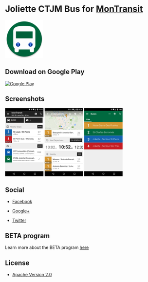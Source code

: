 # Joliette CTJM Bus for [MonTransit](https://github.com/mtransitapps/mtransit-for-android)

<img width="25%" height="25%" src="https://raw.githubusercontent.com/mtransitapps/ca-joliette-ctjm-bus-android/master/pub/hi-res-app-icon.png"/>

## Download on Google Play

[![Google Play](https://developer.android.com/images/brand/en_app_rgb_wo_60.png)](https://play.google.com/store/apps/details?id=org.mtransit.android.ca_joliette_ctjm_bus)

## Screenshots

<img width="25%" height="25%" src="https://raw.githubusercontent.com/mtransitapps/ca-joliette-ctjm-bus-android/master/pub/screenshot-phone-1.png"/>
<img width="25%" height="25%" src="https://raw.githubusercontent.com/mtransitapps/ca-joliette-ctjm-bus-android/master/pub/screenshot-phone-2.png"/>
<img width="25%" height="25%" src="https://raw.githubusercontent.com/mtransitapps/ca-joliette-ctjm-bus-android/master/pub/screenshot-phone-3.png"/>

## Social

* [Facebook](https://www.facebook.com/MonTransit)

* [Google+](http://gplus.to/MonTransit/)

* [Twitter](https://twitter.com/montransit)

## BETA program

Learn more about the BETA program [here](https://github.com/mtransitapps/mtransit-for-android/wiki/BETA)

## License

* [Apache Version 2.0](http://www.apache.org/licenses/LICENSE-2.0.html)
